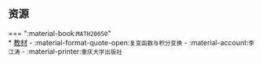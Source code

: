 ## 资源  
=== ":material-book:`MATH20050`"  
    * [教材](http://api.xtaoa.com/api/lanzou.php?url=https://cqu-openlib.lanzout.com/iIlvg2atm29a&type=down) - :material-format-quote-open:`复变函数与积分变换` - :material-account:`李江涛` - :material-printer:`重庆大学出版社`  
